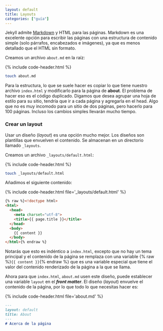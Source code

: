 ```yaml
---
layout: default
title: Layouts
categories: ["guía"]
---
```


Jekyll admite [Markdown](https://daringfireball.net/projects/markdown/syntax) y HTML para las páginas. Markdown es una excelente opción para escribir las páginas con una estructura de contenido simple (solo párrafos, encabezados e imágenes), ya que es menos detallado que el HTML sin formato.

Creamos un archivo `about.md` en la raíz:

{% include code-header.html %}
```bash
touch about.md
```

Para la estructura, lo que se suele hacer es copiar lo que tiene nuestro archivo `index.html` y modificarlo para la página de **about**. El problema de hacer eso es el código duplicado. Digamos que desea agrupar una hoja de estilo para su sitio, tendría que ir a cada página y agregarla en el <span class="tag">head</span>. Algo que no es muy incomodo para un sitio de dos páginas, pero hacerlo para 100 páginas. Incluso los cambios simples llevarán mucho tiempo.

### Crear un layout

Usar un diseño (*layout*) es una opción mucho mejor. Los diseños son plantillas que envuelven el contenido. Se almacenan en un directorio llamado `_layouts`.

Creamos un archivo `_layouts/default.html`:

{% include code-header.html %}
```bash
touch _layouts/default.html
```

Añadimos el siguiente contenido:  

{% include code-header.html file='_layouts/default.html' %}
```html
{% raw %}<!doctype html>
<html>
  <head>
    <meta charset="utf-8">
	<title>{{ page.title }}</title>
  </head>
  <body>
    {{ content }}
  </body>
</html>{% endraw %}
```

Notarás que esto es indéntico a `index.html`, excepto que no hay un tema principal y el contenido de la página se remplaza con una variable {% raw %}`{{ content }}`{% endraw %} que es una variable especial que tiene el valor del contenido renderizado de la página a la que se llama.

Ahora para que `index.html`, `about.md` usen este diseño, puede establecer una variable `layout` en el ***front matter***. El diseño (*layout*) envuelve el contenido de la página, por lo que todo lo que necesitas hacer es:  


{% include code-header.html file='about.md' %}
```markdown
---
layout: default
title: About
---
# Acerca de la página
```